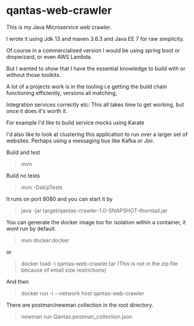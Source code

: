 # qantas-web-crawler

This is my Java Microservice web crawler.

I wrote it using Jdk 13 and maven 3.6.3 and Java EE 7 for raw simplicity.

Of course in a commercialised version I would be using spring boot or dropwizard, or even AWS Lambda.

But I wanted to show that I have the essential knowledge to build with or without those toolkits. 

A lot of a projects work is in the tooling i.e getting the build chain functioning efficiently, versions all matching,

Integration services correctly etc: This all takes time to get working, but once it does it's worth it.

For example I'd like to build service mocks using Karate 

I'd also like to look at clustering this application to run over a larger set of websites. Perhaps using a messaging bus like Kafka or Jini.


Build and test

> mvn 

Build no tests 

> mvn -DskipTests

It runs on port 8080 and you can start it by

> java -jar target/qantas-crawler-1.0-SNAPSHOT-thorntail.jar

You can generate the docker image too for isolation within a container, it wont run by default.

> mvn docker:docker 

or 

> docker load -i qantas-web-crawler.tar
(This is not in the zip file because of email size restrictions)

And then

> docker run -i --network host qantas-web-crawler

There are postman/newman collection in the root directory.

> newman run Qantas.postman_collection.json


